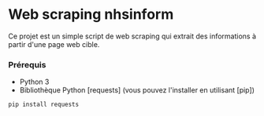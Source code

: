 # Web scraping nhsinform
Ce projet est un simple script de web scraping qui extrait des informations à partir d'une page web cible.
### Prérequis
* Python 3
* Bibliothèque Python [requests] (vous pouvez l'installer en utilisant [pip])
```bash
pip install requests
```
